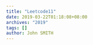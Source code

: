 ```yaml
---
title: "Leetcode11"
date: 2019-03-22T01:18:08+08:00
archives: "2019"
tags: []
author: John SMITH
---
```

